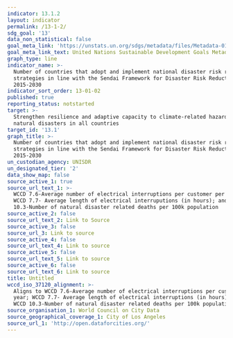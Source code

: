 ```yaml
---
indicator: 13.1.2
layout: indicator
permalink: /13-1-2/
sdg_goal: '13'
data_non_statistical: false
goal_meta_link: 'https://unstats.un.org/sdgs/metadata/files/Metadata-01-05-03.pdf'
goal_meta_link_text: United Nations Sustainable Development Goals Metadata (pdf 759kB)
graph_type: line
indicator_name: >-
  Number of countries that adopt and implement national disaster risk reduction
  strategies in line with the Sendai Framework for Disaster Risk Reduction
  2015-2030
indicator_sort_order: 13-01-02
published: true
reporting_status: notstarted
target: >-
  Strengthen resilience and adaptive capacity to climate-related hazards and
  natural disasters in all countries
target_id: '13.1'
graph_title: >-
  Number of countries that adopt and implement national disaster risk reduction
  strategies in line with the Sendai Framework for Disaster Risk Reduction
  2015-2030
un_custodian_agency: UNISDR
un_designated_tier: '2'
data_show_map: false
source_active_1: true
source_url_text_1: >-
  WCCD 7.6-Average number of electrical interruptions per customer per year;
  WCCD 7.7- Average length of electrical interruputions (in hours); and WCCD
  10.3-Number of natural disaster related deaths per 100k population
source_active_2: false
source_url_text_2: Link to Source
source_active_3: false
source_url_3: Link to source
source_active_4: false
source_url_text_4: Link to source
source_active_5: false
source_url_text_5: Link to source
source_active_6: false
source_url_text_6: Link to source
title: Untitled
wccd_iso_37120_alignment: >-
  Aligns to WCCD 7.6-Average number of electrical interruptions per customer per
  year; WCCD 7.7- Average length of electrical interruptions (in hours); and
  WCCD 10.3-Number of natural disaster related deaths per 100k population
source_organisation_1: World Council on City Data
source_geographical_coverage_1: City of Los Angeles
source_url_1: 'http://open.dataforcities.org/'
---
```

